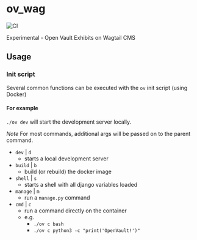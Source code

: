 # ov_wag

![CI](https://github.com/WGBH-MLA/ov_wag/actions/workflows/ci.yml/badge.svg)

Experimental - Open Vault Exhibits on Wagtail CMS

## Usage

### Init script

Several common functions can be executed with the `ov` init script (using Docker)

#### For example

`./ov dev` will start the development server locally.

_Note_ For most commands, additional args will be passed on to the parent command.

- `dev` | `d`
  - starts a local development server
- `build` | `b`
  - build (or rebuild) the docker image
- `shell` | `s`
  - starts a shell with all django variables loaded
- `manage` | `m`
  - run a `manage.py` command
- `cmd` | `c`
  - run a command directly on the container
  - e.g.
    - `./ov c bash`
    - `./ov c python3 -c "print('OpenVault!')"`
